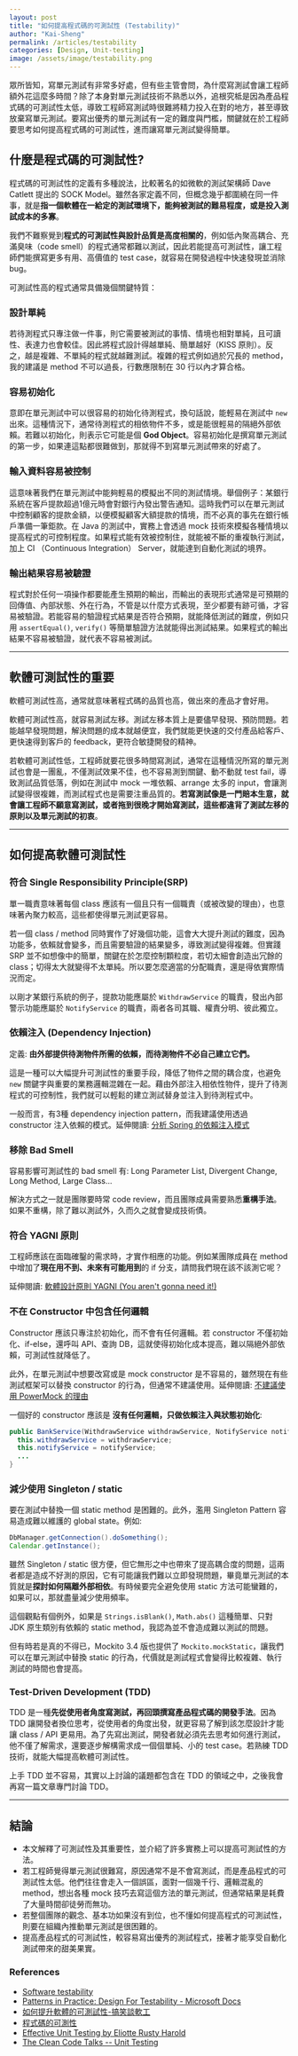 ```yaml
---
layout: post
title: "如何提高程式碼的可測試性 (Testability)"
author: "Kai-Sheng"
permalink: /articles/testability
categories: [Design, Unit-testing]
image: /assets/image/testability.png
--- 
```

 
眾所皆知，寫單元測試有非常多好處，但有些主管會問，為什麼寫測試會讓工程師額外花這麼多時間？除了本身對單元測試技術不熟悉以外，追根究柢是因為產品程式碼的可測試性太低，導致工程師寫測試時很難將精力投入在對的地方，甚至導致放棄寫單元測試。要寫出優秀的單元測試有一定的難度與門檻，關鍵就在於工程師要思考如何提高程式碼的可測試性，進而讓寫單元測試變得簡單。


## **什麼是程式碼的可測試性?**

程式碼的可測試性的定義有多種說法，比較著名的如微軟的測試架構師 Dave Catlett 提出的 SOCK Model。雖然各家定義不同，但概念幾乎都圍繞在同一件事，就是**指一個軟體在一給定的測試環境下，能夠被測試的難易程度，或是投入測試成本的多寡**。

我們不難察覺到**程式的可測試性與設計品質是高度相關的**，例如低內聚高耦合、充滿臭味（code smell）的程式通常都難以測試，因此若能提高可測試性，讓工程師們能撰寫更多有用、高價值的 test case，就容易在開發過程中快速發現並消除 bug。

可測試性高的程式通常具備幾個關鍵特質：

### **設計單純**
若待測程式只專注做一件事，則它需要被測試的事情、情境也相對單純，且可讀性、表達力也會較佳。因此將程式設計得越單純、簡單越好（KISS 原則）。反之，越是複雜、不單純的程式就越難測試。複雜的程式例如過於冗長的 method，我的建議是 method 不可以過長，行數應限制在 30 行以內才算合格。

### **容易初始化**
意即在單元測試中可以很容易的初始化待測程式，換句話說，能輕易在測試中 `new` 出來。這種情況下，通常待測程式的相依物件不多，或是能很輕易的隔絕外部依賴。若難以初始化，則表示它可能是個 **God Object**。容易初始化是撰寫單元測試的第一步，如果連這點都很難做到，那就得不到寫單元測試帶來的好處了。

### **輸入資料容易被控制**
這意味著我們在單元測試中能夠輕易的模擬出不同的測試情境。舉個例子：某銀行系統在客戶提款超過1億元時會對銀行內發出警告通知。這時我們可以在單元測試中控制顧客的提款金額，以便模擬顧客大額提款的情境，而不必真的事先在銀行帳戶準備一筆鉅款。在 Java 的測試中，實務上會透過 mock 技術來模擬各種情境以提高程式的可控制程度。如果程式能有效被控制住，就能被不斷的重複執行測試，加上 CI （Continuous Integration） Server，就能達到自動化測試的境界。
 
### **輸出結果容易被驗證**
程式對於任何一項操作都要能產生預期的輸出，而輸出的表現形式通常是可預期的回傳值、內部狀態、外在行為，不管是以什麼方式表現，至少都要有跡可循，才容易被驗證。若能容易的驗證程式結果是否符合預期，就能降低測試的難度，例如只用 `assertEqual()`, `verify()` 等簡單驗證方法就能得出測試結果。如果程式的輸出結果不容易被驗證，就代表不容易被測試。

----- 

## **軟體可測試性的重要**
軟體可測試性高，通常就意味著程式碼的品質也高，做出來的產品才會好用。

軟體可測試性高，就容易測試左移。測試左移本質上是要儘早發現、預防問題。若能越早發現問題，解決問題的成本就越便宜，我們就能更快速的交付產品給客戶、更快速得到客戶的 feedback，更符合敏捷開發的精神。

若軟體可測試性低，工程師就要花很多時間寫測試，通常在這種情況所寫的單元測試也會是一團亂，不僅測試效果不佳，也不容易測到關鍵、動不動就 test fail，導致測試品質低落，例如在測試中 mock 一堆依賴、arrange 太多的 input，會讓測試變得很複雜，而測試程式也是需要注重品質的。**若寫測試像是一門賠本生意，就會讓工程師不願意寫測試，或者拖到很晚才開始寫測試，這些都違背了測試左移的原則以及單元測試的初衷**。

----- 

## **如何提高軟體可測試性**

### **符合 Single Responsibility Principle(SRP)**

單一職責意味著每個 class 應該有一個且只有一個職責（或被改變的理由），也意味著內聚力較高，這些都使得單元測試更容易。
 
若一個 class / method 同時實作了好幾個功能，這會大大提升測試的難度，因為功能多，依賴就會變多，而且需要驗證的結果變多，導致測試變得複雜。但實踐 SRP 並不如想像中的簡單，關鍵在於怎麼控制顆粒度，若切太細會創造出冗餘的 class；切得太大就變得不太單純。所以要怎麼適當的分配職責，還是得依實際情況而定。

以剛才某銀行系統的例子，提款功能應屬於 `WithdrawService` 的職責，發出內部警示功能應屬於 `NotifyService` 的職責，兩者各司其職、權責分明、彼此獨立。

### **依賴注入 (Dependency Injection)**

定義: **由外部提供待測物件所需的依賴，而待測物件不必自己建立它們。**

這是一種可以大幅提升可測試性的重要手段，降低了物件之間的耦合度，也避免 `new` 關鍵字與重要的業務邏輯混雜在一起。藉由外部注入相依性物件，提升了待測程式的可控制性，我們就可以輕鬆的建立測試替身並注入到待測程式中。

一般而言，有3種 dependency injection pattern，而我建議使用透過 constructor 注入依賴的模式。延伸閱讀: [分析 Spring 的依賴注入模式](/articles/analyzing-dependency-injection-patterns-in-spring)


### **移除 Bad Smell**

容易影響可測試性的 bad smell 有: Long Parameter List, Divergent Change, Long Method, Large Class...

解決方式之一就是團隊要時常 code review，而且團隊成員需要熟悉**重構手法**。如果不重構，除了難以測試外，久而久之就會變成技術債。
 
### **符合 YAGNI 原則**
工程師應該在面臨確鑿的需求時，才實作相應的功能。例如某團隊成員在 method 中增加了**現在用不到、未來有可能用到**的 if 分支，請問我們現在該不該測它呢？

延伸閱讀: [軟體設計原則 YAGNI (You aren't gonna need it!)](https://kaisheng714.github.io/articles/yagni-principle)

### **不在 Constructor 中包含任何邏輯**
Constructor 應該只專注於初始化，而不會有任何邏輯。若 constructor 不僅初始化、if-else，還呼叫 API、查詢 DB，這就使得初始化成本提高，難以隔絕外部依賴，可測試性就降低了。

此外，在單元測試中想要改寫或是 mock constructor 是不容易的，雖然現在有些測試框架可以替換 constructor 的行為，但通常不建議使用。延伸閱讀: [不建議使用 PowerMock 的理由](/articles/drawback-of-powermock) 

一個好的 constructor 應該是 **沒有任何邏輯，只做依賴注入與狀態初始化**:

```java
public BankService(WithdrawService withdrawService, NotifyService notifyServic, ...) {
  this.withdrawService = withdrawService;
  this.notifyService = notifyService;
  ...
}
```
 
### **減少使用 Singleton / static**
要在測試中替換一個 static method 是困難的。此外，濫用 Singleton Pattern 容易造成難以維護的 global state。例如:

```java
DbManager.getConnection().doSomething();
Calendar.getInstance();
```

雖然 Singleton / static 很方便，但它無形之中也帶來了提高耦合度的問題，這兩者都是造成不好測的原因，它有可能讓我們難以立即發現問題，畢竟單元測試的本質就是**探討如何隔離外部相依**。有時候要完全避免使用 static 方法可能蠻難的，如果可以，那就盡量減少使用頻率。

這個觀點有個例外，如果是 `Strings.isBlank()`, `Math.abs()` 這種簡單、只對 JDK 原生類別有依賴的 static method，我認為並不會造成難以測試的問題。

但有時若是真的不得已，Mockito 3.4 版也提供了 `Mockito.mockStatic`，讓我們可以在單元測試中替換 static 的行為，代價就是測試程式會變得比較複雜、執行測試的時間也會提高。

### **Test-Driven Development (TDD)**

TDD 是一種**先從使用者角度寫測試，再回頭撰寫產品程式碼的開發手法**。因為 TDD 讓開發者換位思考，從使用者的角度出發，就更容易了解到該怎麼設計才能讓 class / API 更易用。為了先寫出測試，開發者就必須先去思考如何進行測試，他不僅了解需求，還要逐步解構需求成一個個單純、小的 test case。若熟練 TDD 技術，就能大幅提高軟體可測試性。

上手 TDD 並不容易，其實以上討論的議題都包含在 TDD 的領域之中，之後我會再寫一篇文章專門討論 TDD。

-----

## **結論**
- 本文解釋了可測試性及其重要性，並介紹了許多實務上可以提高可測試性的方法。
- 若工程師覺得單元測試很難寫，原因通常不是不會寫測試，而是產品程式的可測試性太低。他們往往會走入一個誤區，面對一個幾千行、邏輯混亂的 method，想出各種 mock 技巧去寫這個方法的單元測試，但通常結果是耗費了大量時間卻徒勞而無功。
- 若整個團隊的觀念、基本功如果沒有到位，也不懂如何提高程式的可測試性，則要在組織內推動單元測試是很困難的。
- 提高產品程式的可測試性，較容易寫出優秀的測試程式，接著才能享受自動化測試帶來的甜美果實。

### **References**
- [Software testability](https://en.wikipedia.org/wiki/Software_testability)
- [Patterns in Practice: Design For Testability - Microsoft Docs](https://docs.microsoft.com/zh-tw/archive/msdn-magazine/2008/december/patterns-in-practice-design-for-testability)
- [如何提升軟體的可測試性-搞笑談軟工](https://teddy-chen-tw.blogspot.com/2013/04/blog-post_4.html)
- [程式碼的可測性](https://www.ithome.com.tw/voice/88062)
- [Effective Unit Testing by Eliotte Rusty Harold](https://www.youtube.com/watch?v=fr1E9aVnBxw)
- [The Clean Code Talks -- Unit Testing](https://www.youtube.com/watch?v=wEhu57pih5w)